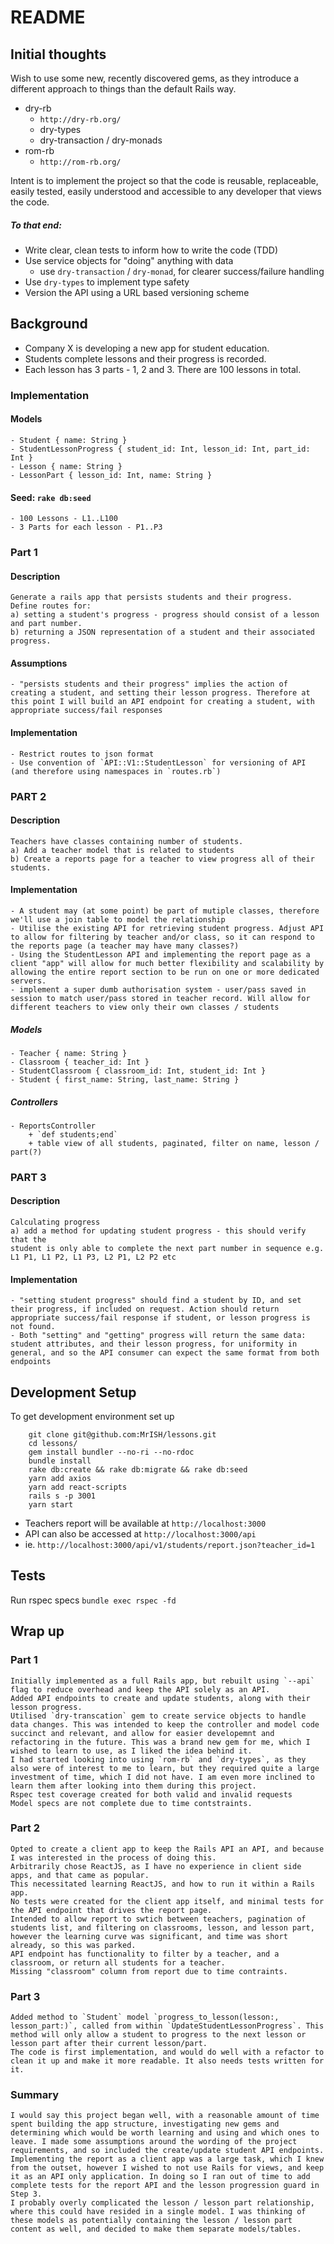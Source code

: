 # README

## Initial thoughts
Wish to use some new, recently discovered gems, as they introduce a different approach to things than the default Rails way.

- dry-rb 
    + `http://dry-rb.org/`
    + dry-types
    + dry-transaction / dry-monads
- rom-rb
    + `http://rom-rb.org/`

Intent is to implement the project so that the code is reusable, replaceable, easily tested, easily understood and accessible to any developer that views the code.

##### To that end:

- Write clear, clean tests to inform how to write the code (TDD)
- Use service objects for "doing" anything with data
    + use `dry-transaction` / `dry-monad`, for clearer success/failure handling
- Use `dry-types` to implement type safety
- Version the API using a URL based versioning scheme


## Background

- Company X is developing a new app for student education. 
- Students complete lessons and their progress is recorded.
- Each lesson has 3 parts - 1, 2 and 3. There are 100 lessons in total.

### Implementation
#### Models
    - Student { name: String }
    - StudentLessonProgress { student_id: Int, lesson_id: Int, part_id: Int }
    - Lesson { name: String }
    - LessonPart { lesson_id: Int, name: String }
#### Seed: `rake db:seed`
    - 100 Lessons - L1..L100
    - 3 Parts for each lesson - P1..P3




### Part 1

#### Description
    Generate a rails app that persists students and their progress.
    Define routes for:
    a) setting a student's progress - progress should consist of a lesson and part number.
    b) returning a JSON representation of a student and their associated progress.

#### Assumptions
    - "persists students and their progress" implies the action of creating a student, and setting their lesson progress. Therefore at this point I will build an API endpoint for creating a student, with appropriate success/fail responses
#### Implementation
    - Restrict routes to json format
    - Use convention of `API::V1::StudentLesson` for versioning of API (and therefore using namespaces in `routes.rb`)




### PART 2

#### Description
    Teachers have classes containing number of students.
    a) Add a teacher model that is related to students
    b) Create a reports page for a teacher to view progress all of their students.

#### Implementation
    - A student may (at some point) be part of mutiple classes, therefore we'll use a join table to model the relationship
    - Utilise the existing API for retrieving student progress. Adjust API to allow for filtering by teacher and/or class, so it can respond to the reports page (a teacher may have many classes?)
    - Using the StudentLesson API and implementing the report page as a client "app" will allow for much better flexibility and scalability by allowing the entire report section to be run on one or more dedicated servers.
    - implement a super dumb authorisation system - user/pass saved in session to match user/pass stored in teacher record. Will allow for different teachers to view only their own classes / students
##### Models
    - Teacher { name: String }
    - Classroom { teacher_id: Int }
    - StudentClassroom { classroom_id: Int, student_id: Int }
    - Student { first_name: String, last_name: String }
##### Controllers
    - ReportsController
        + `def students;end`
        + table view of all students, paginated, filter on name, lesson / part(?)




### PART 3

#### Description
    Calculating progress
    a) add a method for updating student progress - this should verify that the
    student is only able to complete the next part number in sequence e.g.
    L1 P1, L1 P2, L1 P3, L2 P1, L2 P2 etc

#### Implementation
    - "setting student progress" should find a student by ID, and set their progress, if included on request. Action should return appropriate success/fail response if student, or lesson progress is not found.
    - Both "setting" and "getting" progress will return the same data: student attributes, and their lesson progress, for uniformity in general, and so the API consumer can expect the same format from both endpoints



## Development Setup
To get development environment set up
```
    git clone git@github.com:MrISH/lessons.git
    cd lessons/
    gem install bundler --no-ri --no-rdoc
    bundle install
    rake db:create && rake db:migrate && rake db:seed
    yarn add axios
    yarn add react-scripts
    rails s -p 3001
    yarn start
```

- Teachers report will be available at `http://localhost:3000`
- API can also be accessed at `http://localhost:3000/api`
- ie. `http://localhost:3000/api/v1/students/report.json?teacher_id=1`

## Tests
Run rspec specs
`bundle exec rspec -fd`


## Wrap up

### Part 1
    Initially implemented as a full Rails app, but rebuilt using `--api` flag to reduce overhead and keep the API solely as an API.
    Added API endpoints to create and update students, along with their lesson progress.
    Utilised `dry-transcation` gem to create service objects to handle data changes. This was intended to keep the controller and model code succinct and relevant, and allow for easier developemnt and refactoring in the future. This was a brand new gem for me, which I wished to learn to use, as I liked the idea behind it.
    I had started looking into using `rom-rb` and `dry-types`, as they also were of interest to me to learn, but they required quite a large investment of time, which I did not have. I am even more inclined to learn them after looking into them during this project.
    Rspec test coverage created for both valid and invalid requests
    Model specs are not complete due to time contstraints.

### Part 2
    Opted to create a client app to keep the Rails API an API, and because I was interested in the process of doing this.
    Arbitrarily chose ReactJS, as I have no experience in client side apps, and that came as popular.
    This necessitated learning ReactJS, and how to run it within a Rails app.
    No tests were created for the client app itself, and minimal tests for the API endpoint that drives the report page.
    Intended to allow report to swtich between teachers, pagination of students list, and filtering on classrooms, lesson, and lesson part, however the learning curve was significant, and time was short already, so this was parked.
    API endpoint has functionality to filter by a teacher, and a classroom, or return all students for a teacher.
    Missing "classroom" column from report due to time contraints.

### Part 3
    Added method to `Student` model `progress_to_lesson(lesson:, lesson_part:)`, called from within `UpdateStudentLessonProgress`. This method will only allow a student to progress to the next lesson or lesson part after their current lesson/part.
    The code is first implementation, and would do well with a refactor to clean it up and make it more readable. It also needs tests written for it.


### Summary
    I would say this project began well, with a reasonable amount of time spent building the app structure, investigating new gems and determining which would be worth learning and using and which ones to leave. I made some assumptions around the wording of the project requirements, and so included the create/update student API endpoints.
    Implementing the report as a client app was a large task, which I knew from the outset, however I wished to not use Rails for views, and keep it as an API only application. In doing so I ran out of time to add complete tests for the report API and the lesson progression guard in Step 3.
    I probably overly complicated the lesson / lesson part relationship, where this could have resided in a single model. I was thinking of these models as potentially containing the lesson / lesson part content as well, and decided to make them separate models/tables.
